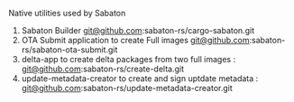 Native utilities used by Sabaton

1. Sabaton Builder  git@github.com:sabaton-rs/cargo-sabaton.git
2. OTA Submit application to create Full images git@github.com:sabaton-rs/sabaton-ota-submit.git
3. delta-app to create delta packages from two full images :  git@github.com:sabaton-rs/create-delta.git
4. update-metadata-creator to create and sign uptdate metadata : git@github.com:sabaton-rs/update-metadata-creator.git





